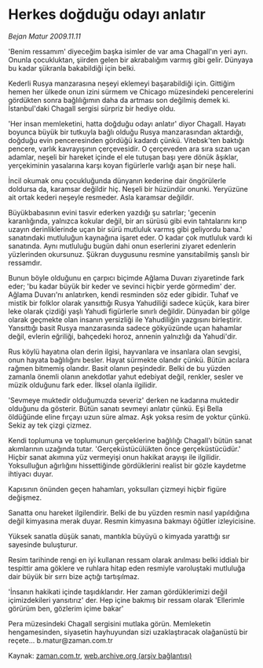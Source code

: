 # Herkes doğduğu odayı anlatır

*Bejan Matur 2009.11.11*

<tr><td class="metin" colspan="2" style="padding-top: 20px; padding-left: 5px; ">'Benim ressamım' diyeceğim başka isimler de var ama Chagall'ın yeri ayrı. Onunla çocukluktan, şiirden gelen bir akrabalığım varmış gibi gelir. Dünyaya bu kadar şükranla bakabildiği için belki.</td></tr><tr><td class="metin" colspan="2" style="padding-top: 20px; padding-left: 5px; "><p> Kederli Rusya manzarasına neşeyi eklemeyi başarabildiği için. Gittiğim hemen her ülkede onun izini sürmem ve Chicago müzesindeki pencerelerini gördükten sonra bağlılığımın daha da artması son değilmiş demek ki. İstanbul'daki Chagall sergisi sürpriz bir hediye oldu.
<p> 'Her insan memleketini, hatta doğduğu odayı anlatır' diyor Chagall. Hayatı boyunca büyük bir tutkuyla bağlı olduğu Rusya manzarasından aktardığı, doğduğu evin penceresinden gördüğü kadardı çünkü. Vitebsk'ten baktığı pencere, varlık kavrayışının çerçevesidir. O çerçeveden ara sıra sızan uçan adamlar, neşeli bir hareket içinde el ele tutuşan başı yere dönük âşıklar, yerçekiminin yasalarına karşı koyan figürlerle varlığı aşan bir neşe hali.
<p> İncil okumak onu çocukluğunda dünyanın kederine dair öngörülerle doldursa da, karamsar değildir hiç. Neşeli bir hüzündür onunki. Yeryüzüne ait ortak kederi neşeyle resmeder. Asla karamsar değildir.
<p> Büyükbabasının evini tasvir ederken yazdığı şu satırlar; 'gecenin karanlığında, yalnızca kokular değil, bir arı sürüsü gibi evin tahtalarını kırıp uzayın derinliklerinde uçan bir sürü mutluluk varmış gibi geliyordu bana.' sanatındaki mutluluğun kaynağına işaret eder. O kadar çok mutluluk vardı ki sanatında. Aynı mutluluğu bugün dahi onun eserlerini ziyaret edenlerin yüzlerinden okursunuz. Şükran duygusunu resmine yansıtabilmiş şanslı bir ressamdır.
<p> Bunun böyle olduğunu en çarpıcı biçimde Ağlama Duvarı ziyaretinde fark eder; 'bu kadar büyük bir keder ve sevinci hiçbir yerde görmedim' der. Ağlama Duvarı'nı anlatırken, kendi resminden söz eder gibidir. Tuhaf ve mistik bir folklor olarak yansıttığı Rusya Yahudiliği sadece küçük, kara birer leke olarak çizdiği yaşlı Yahudi figürlerle sınırlı değildir. Dünyadan bir gölge olarak geçmekte olan insanın yersizliği ile Yahudiliğin yazgısını birleştirir. Yansıttığı basit Rusya manzarasında sadece gökyüzünde uçan hahamlar değil, evlerin eğriliği, bahçedeki horoz, annenin yalnızlığı da Yahudi'dir.
<p> Rus köylü hayatına olan derin ilgisi, hayvanlara ve insanlara olan sevgisi, onun hayata bağlılığını besler. Hayat sürmekte olandır çünkü. Bütün acılara rağmen bitmemiş olandır. Basit olanın peşindedir. Belki de bu yüzden zamanla önemli olanın anekdotlar yahut edebiyat değil, renkler, sesler ve müzik olduğunu fark eder. İlksel olanla ilgilidir.
<p> 'Sevmeye muktedir olduğumuzda severiz' derken ne kadarına muktedir olduğunu da gösterir. Bütün sanatı sevmeyi anlatır çünkü. Eşi Bella öldüğünde eline fırçayı uzun süre almaz. Aşk yoksa resim de yoktur çünkü. Sekiz ay tek çizgi çizmez.
<p> Kendi toplumuna ve toplumunun gerçeklerine bağlılığı Chagall'ı bütün sanat akımlarının uzağında tutar. 'Gerçeküstücülükten önce gerçeküstücüdür.' Hiçbir sanat akımına yüz vermeyişi onun hakikat arayışı ile ilgilidir. Yoksulluğun ağırlığını hissettiğinde gördüklerini realist bir gözle kaydetme ihtiyacı duyar.
<p> Kapısının önünden geçen hahamları, yoksulları çizmeyi hiçbir figüre değişmez.
<p> Sanatta onu hareket ilgilendirir. Belki de bu yüzden resmin nasıl yapıldığına değil kimyasına merak duyar. Resmin kimyasına bakmayı öğütler izleyicisine.
<p> Yüksek sanatla düşük sanatı, mantıkla büyüyü o kimyada yarattığı sır sayesinde buluşturur.
<p> Resim tarihinde rengi en iyi kullanan ressam olarak anılması belki iddialı bir tespittir ama göklere ve ruhlara hitap eden resmiyle varoluştaki mutluluğa dair büyük bir sırrı bize açtığı tartışılmaz.
<p> 'İnsanın hakikati içinde taşıdıklarıdır. Her zaman gördüklerimizi değil içimizdekileri yansıtırız' der. Hep içine bakmış bir ressam olarak 'Ellerimle görürüm ben, gözlerim içime bakar'
<p> Pera müzesindeki Chagall sergisini mutlaka görün. Memleketin hengamesinden, siyasetin hayhuyundan sizi uzaklaştıracak olağanüstü bir reçete... b.matur@zaman.com.tr<br/></p></p></p></p></p></p></p></p></p></p></p></p></p></p></td></tr>

Kaynak: [zaman.com.tr](http://zaman.com.tr/yazar.do?yazino=914233), [web.archive.org (arşiv bağlantısı)](http://web.archive.org/web/20100117095405/http://www.zaman.com.tr:80/yazar.do?yazino=914233)
